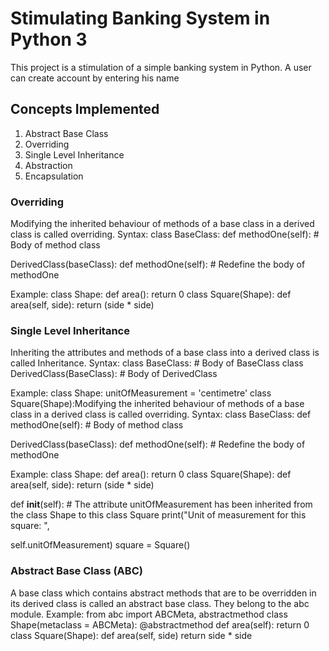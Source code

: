 # Stimulating Banking System in Python 3

This project is a stimulation of a simple banking system in Python. A user can create account by entering his name 

## Concepts Implemented 
1. Abstract Base Class
2. Overriding
3. Single Level Inheritance
4. Abstraction
5. Encapsulation

### Overriding

Modifying the inherited behaviour of methods of a base class in a derived class is called overriding.
 Syntax: 
class BaseClass: 
   def methodOne(self): # Body of method class 

DerivedClass(baseClass): 
   def methodOne(self): # Redefine the body of methodOne 

Example: class Shape: 
           def area(): 
           return 0 
         class Square(Shape): 
           def area(self, side): 
           return (side * side)
           
### Single Level Inheritance

Inheriting the attributes and methods of a base class into a
derived class is called Inheritance.
Syntax:
 class BaseClass: # Body of BaseClass
 class DerivedClass(BaseClass): # Body of DerivedClass
 
 Example:
 class Shape:
 unitOfMeasurement = 'centimetre'
 class Square(Shape):Modifying the inherited behaviour of methods of a base class in a derived class is called overriding.
 Syntax: 
class BaseClass: 
   def methodOne(self): # Body of method class 

DerivedClass(baseClass): 
   def methodOne(self): # Redefine the body of methodOne 

Example: class Shape: 
           def area(): 
           return 0 
         class Square(Shape): 
           def area(self, side): 
           return (side * side)
 
 def __init__(self): # The attribute unitOfMeasurement has been
                       inherited from the class Shape to this class Square
  print("Unit of measurement for this square: ",

self.unitOfMeasurement)
square = Square()

### Abstract Base Class (ABC)

A base class which contains abstract methods that are to
be overridden in its derived class is called an abstract base
class. They belong to the abc module.
Example:
from abc import ABCMeta, abstractmethod
class Shape(metaclass = ABCMeta):
  @abstractmethod
  def area(self):
  return 0
class Square(Shape):
  def area(self, side)
  return side * side





